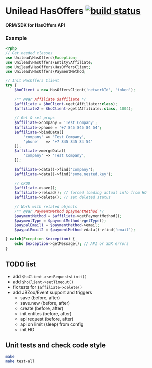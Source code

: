 # Unilead HasOffers     [![build status](http://code.unilead.net/unilead/hasoffers/badges/master/build.svg)](http://code.unilead.net/unilead/hasoffers/commits/master)

#### ORM/SDK for HasOffers API

### Example

```php
<?php
// Get needed classes
use Unilead\HasOffers\Exception;
use Unilead\HasOffers\Entity\Affiliate;
use Unilead\HasOffers\HasOffersClient;
use Unilead\HasOffers\PaymentMethod;

// Init HasOffers Client
try {
    $hoClient = new HasOffersClient('networkId', 'token');
    
    /** @var Affiliate $affiliate */
    $affiliate = $hoClient->get(Affiliate::class);
    $affiliate2 = $hoClient->get(Affiliate::class, 1004);
    
    // Get & set props
    $affiliate->company = 'Test Company';
    $affiliate->phone = '+7 845 845 84 54';
    $affiliate->bindData([
        'company' => 'Test Company',
        'phone'   => '+7 845 845 84 54'
    ]);
    $affiliate->mergeData([
        'company' => 'Test Company',
    ]);
    
    $affiliate->data()->find('company');
    $affiliate->data()->find('some.nested.key');
    
    // CRUD
    $affiliate->save();
    $affiliate->reload(); // forced loading actual info from HO
    $affiliate->delete(); // set deleted status
    
    // Work with related objects
    /** @var PaymentMethod $paymentMethod */
    $paymentMethod = $affiliate->getPaymentMethod();
    $paymentType = $paymentMethod->getType(); 
    $paypalEmail1 = $paymentMethod->email; 
    $paypalEmail2 = $paymentMethod->data()->find('email'); 

} catch(Exception $exception) {
    echo $exception->getMessage(); // API or SDK errors
}

```

## TODO list
 - add `$hoClient->setRequestsLimit()`
 - add `$hoClient->setTimeout()`
 - fix tests for `$affiliate->delete()`
 - add JBZoo/Event support and triggers
    - save (before, after)
    - save.new (before, after)
    - create (before, after)
    - init entites (before, after)
    - api request (before, after)
    - api on limit (sleep) from config  
    - init HO

## Unit tests and check code style
```sh
make
make test-all
```
